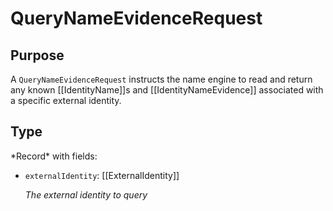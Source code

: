 # QueryNameEvidenceRequest

## Purpose

<!-- --8<-- [start:purpose] -->
A `QueryNameEvidenceRequest` instructs the name engine to read and return any known [[IdentityName]]s and [[IdentityNameEvidence]] associated with a specific external identity.
<!-- --8<-- [end:purpose] -->

## Type

<!-- --8<-- [start:type] -->
<div class="type">
*Record* with fields:

- `externalIdentity`: [[ExternalIdentity]]

  *The external identity to query*
</div>
<!-- --8<-- [end:type] -->